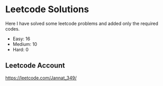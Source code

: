 # Leetcode Solutions
Here I have solved some leetcode problems and added only the required codes.
- Easy: 16
- Medium: 10
- Hard: 0

## Leetcode Account
https://leetcode.com/Jannat_349/
